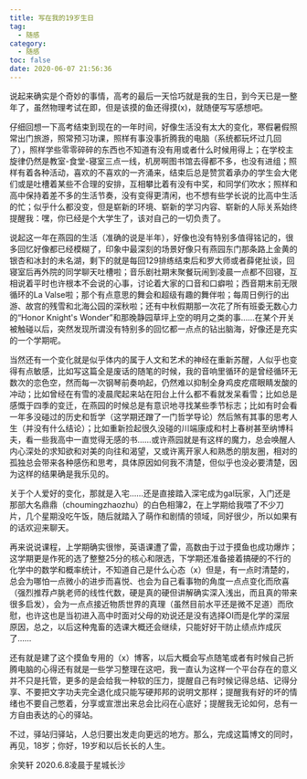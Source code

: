 ```yaml
---
title: 写在我的19岁生日
tag:
  - 随感
category:
  - 随感
toc: false
date: 2020-06-07 21:56:36
---
```



说起来确实是个奇妙的事情，高考的最后一天恰巧就是我的生日，到今天已是一整年了，虽然物理考试在即，但是该摸的鱼还得摸(x)，就随便写写感想吧。
<!--more-->

仔细回想一下高考结束到现在的一年时间，好像生活没有太大的变化，寒假暑假照常出门旅游，照常预习功课，照样有事没事折腾我的电脑（系统都玩坏过几回了），照样学些零零碎碎的东西也不知道有没有用或者什么时候用得上；在学校主旋律仍然是教室-食堂-寝室三点一线，机房啊图书馆去得都不多，也没有进组；照样有着各种活动，喜欢的不喜欢的一齐涌来，结束后总是赞赏着承办的学生会大佬们或是吐槽着某些不合理的安排，互相攀比着有没有中奖，和同学们吹水；照样和高中保持着差不多的生活节奏，没有变得更清闲，也不想有些学长说的比高中生活的忙；似乎什么都没变，但是崭新的环境、崭新的学习内容、崭新的人际关系始终提醒我：嘿，你已经是个大学生了，该对自己的一切负责了。

说起这一年在燕园的生活（准确的说是半年），好像也没有特别多值得铭记的，很多回忆好像都已经模糊了，印象中最深刻的场景好像只有燕园东门那条路上金黄的银杏和冰封的未名湖，剩下的就是每回129排练结束后和罗大师或者薛佬扯谈，回寝室后再外院的同学聊天吐槽啦；音乐剧社期末聚餐玩闹到凌晨一点都不回寝，互相说着平时也许根本不会说的心事，讨论着大家的口音和口癖啦；西音期末前无限循环的La Valse啦；那个有点意思的舞会和超级有趣的舞伴啦；每周日例行的出游、故宫的残雪和北海公园的深秋啦；还有中秋假期那一次花了所有班委无数心力的“Honor Knight's Wonder”和那晚静园草坪上空的明月之类的事……在某个开关被触碰以后，突然发现所谓没有特别多的回忆都一点点的钻出脑海，好像还是充实的一个学期呢。

当然还有一个变化就是似乎体内的属于人文和艺术的神经在重新苏醒，人似乎也变得有点敏感，比如写这篇全是废话的随笔的时候，我的音响里循环的是曾经循环无数次的恋色空，然而每一次钢琴前奏响起，仍然难以抑制全身鸡皮疙瘩眼睛发酸的冲动；比如曾经在有雪的凌晨爬起来站在阳台上什么都不看就发呆看雪；比如总是感慨于四季的变迁，在燕园的时候总是有意识地寻找某些季节标志；比如有时会看一年多没碰过的历史和哲学（这学期还蹭了一门哲学导论）然后煞有其事的思考人生（并没有什么结论）；比如重新捡起很久没碰的川端康成和村上春树甚至纳博科夫，看一些我高中一直觉得无感的书……或许燕园就是有这样的魔力，总会唤醒人内心深处的求知欲和对美的向往和渴望，又或许离开家人和熟悉的朋友圈，相对的孤独总会带来各种感伤和思考，具体原因如何我不清楚，但似乎也没必要清楚，因为这样的结果确是我乐见的。

关于个人爱好的变化，那就是入宅……还是直接踏入深宅成为gal玩家，入门还是那部大名鼎鼎（choumingzhaozhu）的白色相簿2，在上学期给我喂了不少刀片，几个星期没吃午饭，随后就踏入了萌作和剧情的领域，同好很少，所以如果有的话欢迎来聊天。

再来说说课程，上学期确实很惨，英语课遭了雷，高数由于过于摸鱼也成功爆炸；这学期更是作死的选了整整25分的核心和限选，下学期还准备接着搞硬的不行的化学中的数学和概率统计，不知道自己是什么心态（x）但是，有一点时清楚的，总会为哪怕一点微小的进步而喜悦、也会为自己看事物的角度一点点变化而欣喜（强烈推荐卢朓老师的线性代数，硬是真的硬但讲解确实深入浅出，而且真的带来很多启发），会为一点点接近物质世界的真理（虽然目前水平还是微不足道）而欣慰，也许这也是当初进入高中时面对父母的劝说还是没有选择OI而是化学的深层原因，总之，以后这种鬼畜的选课大概还会继续，只能好好干防止绩点炸成灰了……

还有就是建了这个摸鱼专用的（x）博客，以后大概会写点随笔或者有时候自己折腾电脑的心得还有就是一些学习整理在这吧，我一直认为这样一个平台存在的意义并不只是托管，更多的是会给我一种软的压力，提醒自己有时候记得总结、记得分享、不要把文字功夫完全退化成只能写硬邦邦的说明文那样；提醒我有好的坏的情绪也不要自己憋着，分享或宣泄出来总会比闷在心底好；提醒我无论如何，总有一方自由表达的心的驿站。

不过，驿站归驿站，人总归要出发走向更远的地方。那么，完成这篇博文的同时，再见，18岁；你好，19岁和以后长长的人生。



余笑轩
2020.6.8凌晨于星城长沙

